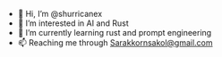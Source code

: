 - 👋 Hi, I’m @shurricanex
- 👀 I’m interested in AI and Rust
- 🌱 I’m currently learning rust and prompt engineering
- 📫 Reaching me through Sarakkornsakol@gmail.com

<!---
shurricanex/shurricanex is a ✨ special ✨ repository because its `README.md` (this file) appears on your GitHub profile.
You can click the Preview link to take a look at your changes.
--->
